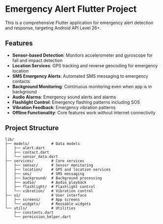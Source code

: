 # Emergency Alert Flutter Project

This is a comprehensive Flutter application for emergency alert detection and response, targeting Android API Level 26+.

## Features

- **Sensor-based Detection**: Monitors accelerometer and gyroscope for fall and impact detection
- **Location Services**: GPS tracking and reverse geocoding for emergency location
- **SMS Emergency Alerts**: Automated SMS messaging to emergency contacts
- **Background Monitoring**: Continuous monitoring even when app is in background
- **Audio Alarms**: Emergency sound alerts and alarms
- **Flashlight Control**: Emergency flashing patterns including SOS
- **Vibration Feedback**: Emergency vibration patterns
- **Offline Functionality**: Core features work without internet connectivity

## Project Structure

```
lib/
├── models/          # Data models
│   ├── alert.dart
│   ├── contact.dart
│   └── sensor_data.dart
├── services/        # Core services
│   ├── sensor/      # Sensor monitoring
│   ├── location/    # GPS and location services
│   ├── sms/         # SMS messaging
│   ├── background/  # Background processing
│   ├── audio/       # Audio playback
│   ├── flashlight/  # Flashlight control
│   └── vibration/   # Vibration control
├── ui/              # User interface
│   ├── screens/     # App screens
│   └── widgets/     # Reusable widgets
└── utils/           # Utilities
    ├── constants.dart
    └── permission_helper.dart
```
